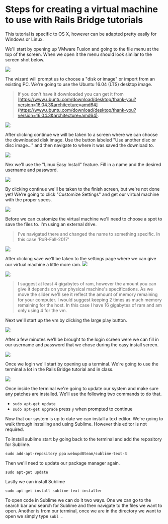 # Steps for creating a virtual machine to use with Rails Bridge tutorials

This tutorial is specific to OS X, however can be adapted pretty easily for Windows or Linux.

We'll start by opening up VMware Fusion and going to the file menu at the top of the screen. When we open it the menu should look similar to the screen shot below.

![](https://dl.dropboxusercontent.com/s/shl7lrq0146edly/2017-08-14%20at%209.16%20PM.png)

The wizard will prompt us to choose a "disk or image" or import from an existing PC. We're going to use the Ubuntu 16.04 (LTS) desktop image.

> If you don't have it downloaded you can get it from [https://www.ubuntu.com/download/desktop/thank-you?version=16.04.3&architecture=amd64](https://www.ubuntu.com/download/desktop/thank-you?version=16.04.3&architecture=amd64).

![](https://dl.dropboxusercontent.com/s/whisihydvf3yx3s/2017-08-14%20at%209.17%20PM.png)

After clicking continue we will be taken to a screen where we can choose the downloaded disk image. Use the button labeled "Use another disc or disc image..." and then navigate to where it was saved the download to.

![](https://dl.dropboxusercontent.com/s/ckozario1imw6i6/2017-08-14%20at%209.17%20PM%20%281%29.png)

<!--![](https://dl.dropboxusercontent.com/s/ukixleshn6jdqzr/2017-08-14%20at%209.18%20PM.png)-->

Nex we'll use the "Linux Easy Install" feature. Fill in a name and the desired username and password.

![](https://dl.dropboxusercontent.com/s/grsurker4q2t6q3/2017-08-14%20at%209.18%20PM%20%281%29.png)

By clicking continue we'll be taken to the finish screen, but we're not done yet! We're going to click "Customize Settings" and get our virtual machine with the proper specs.

![](https://dl.dropboxusercontent.com/s/7mlcseiqgy1f96i/2017-08-14%20at%209.18%20PM%20%282%29.png)

Before we can customize the virtual machine we'll need to choose a spot to save the files to. I'm using an external drive.

> I've navigated there and changed the name to something specific. In this case 'RoR-Fall-2017'

![](https://dl.dropboxusercontent.com/s/v1aq95j3yduvaru/2017-08-14%20at%209.19%20PM.png)

After clicking save we'll be taken to the settings page where we can give our virtual machine a little more ram. ![](https://dl.dropboxusercontent.com/s/lajafnz285jw6x3/2017-08-14%20at%209.20%20PM.png)

![](https://dl.dropboxusercontent.com/s/hhqlmwbs9yndzsl/2017-08-14%20at%209.20%20PM%20%281%29.png)

> I suggest at least 4 gigabytes of ram, however the amount you can give it depends on your physical machine's specifications. As we move the slider we'll see it reflect the amount of memory remaining for your computer. I would suggest keeping 2 times as much memory remaining for the host. In this case I have 16 gigabytes of ram and am only using 4 for the vm.

Next we'll start up the vm by clicking the large play button.

![](https://dl.dropboxusercontent.com/s/qsd9h2gfa6f3rzp/2017-08-14%20at%209.20%20PM%20%282%29.png)

After a few minutes we'll be brought to the login screen were we can fill in our username and password that we chose during the easy install screen.

![](https://dl.dropboxusercontent.com/s/jeddokbdg13xcl9/2017-08-14%20at%209.37%20PM.png)

Once we login we'll start by opening up a terminal. We're going to use the terminal a lot in the Rails Bridge tutorial and in class.

![](https://dl.dropboxusercontent.com/s/9di3x7ukutbjj8w/2017-08-14%20at%209.38%20PM.png)

Once inside the terminal we're going to update our system and make sure any patches are installed. We'll use the following two commands to do that.

* `sudo apt-get update`
* `sudo apt-get upgrade` press `y` when prompted to continue

Now that our system is up to date we can install a text editor. We're going to walk through installing and using Sublime. However this editor is not required.

To install sublime start by going back to the terminal and add the repository for Sublime.

`
sudo add-apt-repository ppa:webupd8team/sublime-text-3
`

Then we'll need to update our package manager again.

`
sudo apt-get update
`

Lastly we can install Sublime

`
sudo apt-get install sublime-text-installer
`

To open code in Sublime we can do it two ways. One we can go to the search bar and search for Sublime and then navigate to the files we want to open. Another is from our terminal, once we are in the directory we want to open we simply type `subl .`

